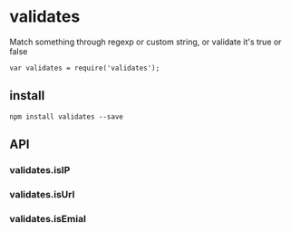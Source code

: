 validates
=========

Match something through regexp or custom string, or validate it's true or false
```
var validates = require('validates');
```

## install
```
npm install validates --save
```

## API
### validates.isIP

### validates.isUrl

### validates.isEmial
